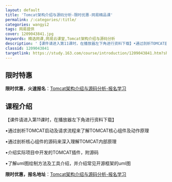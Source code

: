 ```yaml
---
layout: default
title: 'Tomcat架构介绍与源码分析-限时优惠-网易精品课'
permalink: /:categories/:title/
categories: wangyi2
tags: 网易提供
cover: 1209043841.jpg
keywords: 精选网课,网易云课堂,Tomcat架构介绍与源码分析
description: '【课件请进入第11课时，在播放器左下角进行资料下载】•通过剖析TOMCAT启动及请求流程来了解TOMCAT核心组件及动作'
classid: 1209043841
targetlink: https://study.163.com/course/introduction/1209043841.htm?share=1&shareId=1025206652&utm_campaign=share&utm_medium=iphoneShare&utm_source=&utm_u=1025206652
---
```


## 限时特惠

**限时优惠，火速报名**：[Tomcat架构介绍与源码分析-报名学习](https://study.163.com/course/introduction/1209043841.htm?share=1&shareId=1025206652&utm_campaign=share&utm_medium=iphoneShare&utm_source=&utm_u=1025206652)

## 课程介绍

【课件请进入第11课时，在播放器左下角进行资料下载】

•通过剖析TOMCAT启动及请求流程来了解TOMCAT核心组件及动作原理 

•通过剖析核心组件的源码来深入理解TOMCAT内部原理

•介绍实际项目中开发的TOMCAT插件，附源码

•了解uml图绘制方法及工具介绍，并介绍常见开源框架的uml图

**限时优惠，报名地址**：[Tomcat架构介绍与源码分析-报名学习](https://study.163.com/course/introduction/1209043841.htm?share=1&shareId=1025206652&utm_campaign=share&utm_medium=iphoneShare&utm_source=&utm_u=1025206652)

